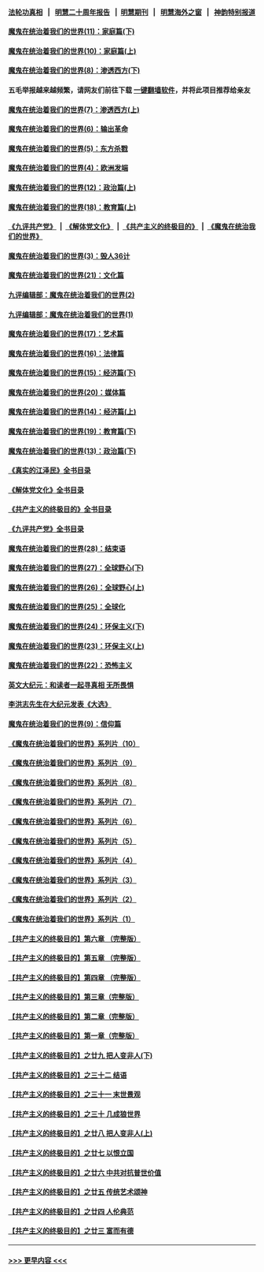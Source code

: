 #### [法轮功真相](https://github.com/gfw-breaker/truth/blob/master/README.md?t=0) &nbsp;&nbsp;|&nbsp;&nbsp; [明慧二十周年报告](https://github.com/gfw-breaker/mh-reports/blob/master/README.md?t=0) &nbsp;&nbsp;|&nbsp;&nbsp;[明慧期刊](https://github.com/gfw-breaker/mh-qikan) &nbsp;&nbsp;|&nbsp;&nbsp; [明慧海外之窗](https://github.com/gfw-breaker/mh-news/blob/master/README.md?t=0) &nbsp;&nbsp;|&nbsp;&nbsp; [神韵特别报道](https://github.com/gfw-breaker/mh-news/blob/master/shenyun.md?t=0)
#### [魔鬼在统治着我们的世界(11)：家庭篇(下)](../pages/nsc422/n10440961.md?t=01092143) 
#### [魔鬼在统治着我们的世界(10)：家庭篇(上)](../pages/nsc422/n10435448.md?t=01092143) 
#### [魔鬼在统治着我们的世界(8)：渗透西方(下)](../pages/nsc422/n10429603.md?t=01092143) 
#### 五毛举报越来越频繁，请网友们前往下载 [一键翻墙软件](https://github.com/gfw-breaker/ssr-accounts)，并将此项目推荐给亲友
#### [魔鬼在统治着我们的世界(7)：渗透西方(上)](../pages/nsc422/n10426013.md?t=01092143) 
#### [魔鬼在统治着我们的世界(6)：输出革命](../pages/nsc422/n10421536.md?t=01092143) 
#### [魔鬼在统治着我们的世界(5)：东方杀戮](../pages/nsc422/n10417707.md?t=01092143) 
#### [魔鬼在统治着我们的世界(4)：欧洲发端](../pages/nsc422/n10414890.md?t=01092143) 
#### [魔鬼在统治着我们的世界(12)：政治篇(上)](../pages/nsc422/n10444576.md?t=01092143) 
#### [魔鬼在统治着我们的世界(18)：教育篇(上)](../pages/nsc422/n10526970.md?t=01092143) 
#### [《九评共产党》](https://github.com/begood0513/9ping.md/blob/master/README.md) &nbsp;|&nbsp; [《解体党文化》](../../../../jtdwh.md/blob/master/README.md)  &nbsp;|&nbsp; [《共产主义的终极目的》](../../../../gczydzjmd.md/blob/master/README.md) &nbsp;|&nbsp; [《魔鬼在统治我们的世界》](../../../../mgztzwmdsj.md/blob/master/README.md) 
#### [魔鬼在统治着我们的世界(3)：毁人36计](../pages/nsc422/n10411583.md?t=01092143) 
#### [魔鬼在统治着我们的世界(21)：文化篇](../pages/nsc422/n10597706.md?t=01092143) 
#### [九评编辑部：魔鬼在统治着我们的世界(2)](../pages/nsc422/n10410036.md?t=01092143) 
#### [九评编辑部：魔鬼在统治着我们的世界(1)](../pages/nsc422/n10406825.md?t=01092143) 
#### [魔鬼在统治着我们的世界(17)：艺术篇](../pages/nsc422/n10499093.md?t=01092143) 
#### [魔鬼在统治着我们的世界(16)：法律篇](../pages/nsc422/n10485969.md?t=01092143) 
#### [魔鬼在统治着我们的世界(15)：经济篇(下)](../pages/nsc422/n10469975.md?t=01092143) 
#### [魔鬼在统治着我们的世界(20)：媒体篇](../pages/nsc422/n10586579.md?t=01092143) 
#### [魔鬼在统治着我们的世界(14)：经济篇(上)](../pages/nsc422/n10457370.md?t=01092143) 
#### [魔鬼在统治着我们的世界(19)：教育篇(下)](../pages/nsc422/n10564808.md?t=01092143) 
#### [魔鬼在统治着我们的世界(13)：政治篇(下)](../pages/nsc422/n10448270.md?t=01092143) 
#### [《真实的江泽民》全书目录](../pages/nsc422/n13721399.md?t=01092143) 
#### [《解体党文化》全书目录](../pages/nsc422/n13721157.md?t=01092143) 
#### [《共产主义的终极目的》全书目录](../pages/nsc422/n13721048.md?t=01092143) 
#### [《九评共产党》全书目录](../pages/nsc422/n13708085.md?t=01092143) 
#### [魔鬼在统治着我们的世界(28)：结束语](../pages/nsc422/n10936246.md?t=01092143) 
#### [魔鬼在统治着我们的世界(27)：全球野心(下)](../pages/nsc422/n10928319.md?t=01092143) 
#### [魔鬼在统治着我们的世界(26)：全球野心(上)](../pages/nsc422/n10900318.md?t=01092143) 
#### [魔鬼在统治着我们的世界(25)：全球化](../pages/nsc422/n10788205.md?t=01092143) 
#### [魔鬼在统治着我们的世界(24)：环保主义(下)](../pages/nsc422/n10695307.md?t=01092143) 
#### [魔鬼在统治着我们的世界(23)：环保主义(上)](../pages/nsc422/n10688613.md?t=01092143) 
#### [魔鬼在统治着我们的世界(22)：恐怖主义](../pages/nsc422/n10614727.md?t=01092143) 
#### [英文大纪元：和读者一起寻真相 无所畏惧](../pages/nsc422/n12542027.md?t=01092143) 
#### [李洪志先生在大纪元发表《大选》](../pages/nsc422/n12534746.md?t=01092143) 
#### [魔鬼在统治着我们的世界(9)：信仰篇](../pages/nsc422/n10432159.md?t=01092143) 
#### [《魔鬼在统治着我们的世界》系列片（10）](../pages/nsc422/n12292670.md?t=01092143) 
#### [《魔鬼在统治着我们的世界》系列片（9）](../pages/nsc422/n12290859.md?t=01092143) 
#### [《魔鬼在统治着我们的世界》系列片（8）](../pages/nsc422/n12287445.md?t=01092143) 
#### [《魔鬼在统治着我们的世界》系列片（7）](../pages/nsc422/n12283425.md?t=01092143) 
#### [《魔鬼在统治着我们的世界》系列片（6）](../pages/nsc422/n12282314.md?t=01092143) 
#### [《魔鬼在统治着我们的世界》系列片（5）](../pages/nsc422/n12281419.md?t=01092143) 
#### [《魔鬼在统治着我们的世界》系列片（4）](../pages/nsc422/n12274024.md?t=01092143) 
#### [《魔鬼在统治着我们的世界》系列片（3）](../pages/nsc422/n12271322.md?t=01092143) 
#### [《魔鬼在统治着我们的世界》系列片（2）](../pages/nsc422/n12269049.md?t=01092143) 
#### [《魔鬼在统治着我们的世界》系列片（1）](../pages/nsc422/n12267575.md?t=01092143) 
#### [【共产主义的终极目的】第六章 （完整版）](../pages/nsc422/n11428913.md?t=01092143) 
#### [【共产主义的终极目的】第五章 （完整版）](../pages/nsc422/n11428912.md?t=01092143) 
#### [【共产主义的终极目的】第四章 （完整版）](../pages/nsc422/n11428907.md?t=01092143) 
#### [【共产主义的终极目的】第三章（完整版）](../pages/nsc422/n11428848.md?t=01092143) 
#### [【共产主义的终极目的】第二章（完整版）](../pages/nsc422/n11428831.md?t=01092143) 
#### [【共产主义的终极目的】第一章（完整版）](../pages/nsc422/n11417651.md?t=01092143) 
#### [【共产主义的终极目的】之廿九 把人变非人(下)](../pages/nsc422/n11344140.md?t=01092143) 
#### [【共产主义的终极目的】之三十二 结语](../pages/nsc422/n11360535.md?t=01092143) 
#### [【共产主义的终极目的】之三十一 末世景观](../pages/nsc422/n11351129.md?t=01092143) 
#### [【共产主义的终极目的】之三十 几成狼世界](../pages/nsc422/n11348280.md?t=01092143) 
#### [【共产主义的终极目的】之廿八 把人变非人(上)](../pages/nsc422/n11340492.md?t=01092143) 
#### [【共产主义的终极目的】之廿七 以恨立国](../pages/nsc422/n11336944.md?t=01092143) 
#### [【共产主义的终极目的】之廿六 中共对抗普世价值](../pages/nsc422/n11324785.md?t=01092143) 
#### [【共产主义的终极目的】之廿五 传统艺术颂神](../pages/nsc422/n11296396.md?t=01092143) 
#### [【共产主义的终极目的】之廿四 人伦典范](../pages/nsc422/n11296397.md?t=01092143) 
#### [【共产主义的终极目的】之廿三 富而有德](../pages/nsc422/n11283598.md?t=01092143) 

----
#### [ >>> 更早内容 <<< ](../indexes/nsc422-earlier.md)
